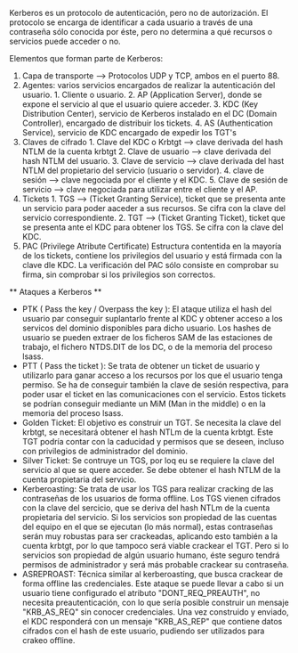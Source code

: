 Kerberos es un protocolo de autenticación, pero no de autorización. El protocolo se encarga de identificar a cada usuario a través de una contraseña sólo conocida por éste, pero no determina a qué recursos o servicios puede acceder o no.

Elementos que forman parte de Kerberos:
1. Capa de transporte --> Protocolos UDP y TCP, ambos en el puerto 88.
2. Agentes: varios servicios encargados de realizar la autenticación del usuario.
		1. Cliente o usuario.
		2. AP (Application Server), donde se expone el servicio al que el usuario quiere acceder.
		3. KDC (Key Distribution Center), servicio de Kerberos instalado en el DC (Domain Controller), encargado de distribuir los tickets.
		4. AS (Authentication Service), servicio de KDC encargado de expedir los TGT's
3. Claves de cifrado
		1. Clave del KDC o Krbtgt --> clave derivada del hash NTLM de la cuenta krbtgt
		2. Clave de usuario --> clave derivada del hash NTLM del usuario.
		3. Clave de servicio --> clave derivada del hast NTLM del propietario del servicio (usuario o servidor).
		4. clave de sesión --> clave negociada por el cliente y el KDC.
		5. Clave de sesión de servicio --> clave negociada para utilizar entre el cliente y el AP.
4. Tickets
		1. TGS --> (Ticket Granting Service), ticket que se presenta ante un servicio para poder aaceder a sus recursos. Se cifra con la clave del servicio correspondiente.
		2. TGT --> (Ticket Granting Ticket), ticket que se presenta ante el KDC para obtener los TGS. Se cifra con la clave del KDC.
5. PAC (Privilege Atribute Certificate)
		Estructura contentida en la mayoría de los tickets, contiene los privilegios del usuario y está firmada con la clave dle KDC. La verificación del PAC sólo consiste en comprobar su firma, sin comprobar si los privilegios son correctos. 
		
		
** Ataques a Kerberos **
* PTK ( Pass the key / Overpass the key ):
		El ataque utiliza el hash del usuario par conseguir suplantarlo frente al KDC y obtener acceso a los servicos del dominio disponibles para dicho usuario.
		Los hashes de usuario se pueden extraer de los ficheros SAM de las estaciones de trabajo, el fichero NTDS.DIT de los DC, o de la memoria del proceso lsass.
* PTT ( Pass the ticket ):
		Se trata de obtener un ticket de usuario y utilizarlo para ganar acceso a los recursos por los que el usuario tenga permiso. Se ha de conseguir también la clave de sesión respectiva, para poder usar el ticket en las comunicaciones con el servicio.
		Estos tickets se podrían conseguir mediante un MiM (Man in the middle) o en la memoria del proceso lsass.
* Golden Ticket:
		El objetivo es construir un TGT. Se necesita la clave del krbtgt, se necesitará obtener el hash NTLm de la cuenta krbtgt. Este TGT podría contar con la caducidad y permisos que se deseen, incluso con privilegios de administrador del dominio.
* Silver Ticket:
		Se contruye un TGS, por loq eu se requiere la clave del servicio al que se quere acceder. Se debe obtener el hash NTLM de la cuenta propietaria del servicio.
* Kerberoasting:
		Se trata de usar los TGS para realizar cracking de las contraseñas de los usuarios de forma offline. Los TGS vienen cifrados con la clave del sercicio, que se deriva del hash NTLm de la cuenta propietaria del servicio. Si los servicios son propiedad de las cuentas del equipo en el que se ejecutan (lo más normal), estas contraseñas serán muy robustas para ser crackeadas, aplicando esto también a la cuenta krbtgt, por lo que tampoco será viable crackear el TGT.
		Pero si lo servicios son propiedad de algún usuario humano, éste seguro tendrá permisos de administrador y será más probable crackear su contraseña.
* ASREPROAST:
		Técnica similar al kerberoasting, que busca crackear de forma offline las credenciales. Este ataque se puede llevar a cabo si un usuario tiene configurado el atributo "DONT_REQ_PREAUTH", no necesita preautenticación, con lo que sería posible construir un mensaje "KRB_AS_REQ" sin conocer credenciales.
		Una vez construido y enviado, el KDC  responderá con un mensaje "KRB_AS_REP" que contiene datos cifrados con el hash de este usuario, pudiendo ser utilizados para crakeo offline.